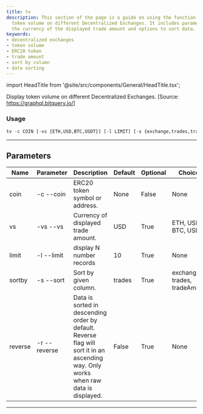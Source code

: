 ```yaml
---
title: tv
description: This section of the page is a guide on using the function to display
  token volume on different Decentralized Exchanges. It includes parameters such as
  the currency of the displayed trade amount and options to sort data.
keywords:
- decentralized exchanges
- token volume
- ERC20 token
- trade amount
- sort by column
- data sorting
---
```


import HeadTitle from '@site/src/components/General/HeadTitle.tsx';

<HeadTitle title="crypto /onchain/tv - Reference | OpenBB Terminal Docs" />

Display token volume on different Decentralized Exchanges. [Source: https://graphql.bitquery.io/]

### Usage

```python wordwrap
tv -c COIN [-vs {ETH,USD,BTC,USDT}] [-l LIMIT] [-s {exchange,trades,tradeAmount}] [-r]
```

---

## Parameters

| Name | Parameter | Description | Default | Optional | Choices |
| ---- | --------- | ----------- | ------- | -------- | ------- |
| coin | -c  --coin | ERC20 token symbol or address. | None | False | None |
| vs | -vs  --vs | Currency of displayed trade amount. | USD | True | ETH, USD, BTC, USDT |
| limit | -l  --limit | display N number records | 10 | True | None |
| sortby | -s  --sort | Sort by given column. | trades | True | exchange, trades, tradeAmount |
| reverse | -r  --reverse | Data is sorted in descending order by default. Reverse flag will sort it in an ascending way. Only works when raw data is displayed. | False | True | None |

---
